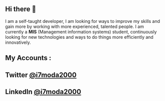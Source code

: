 ## Hi there 👋

I am a self-taught developer, I am looking for ways to improve my skills and gain more by working with more experienced, talented people.
I am currently a **MIS** (Management information systems) student, continuously looking for new technologies and ways to do things more efficiently and innovatively.



 
 
 ## My Accounts :
 
  ## Twitter [@i7moda2000](https://twitter.com/i7moda2000)
  ## LinkedIn [@i7moda2000](https://www.linkedin.com/in/i7moda2000)
